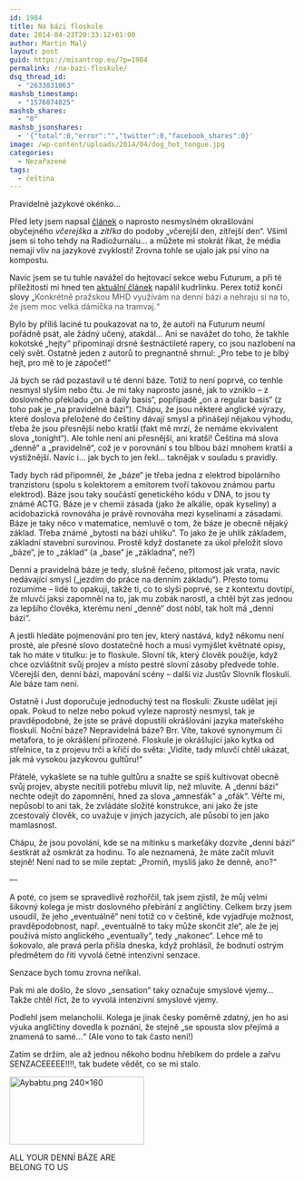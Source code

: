 ```yaml
---
id: 1984
title: Na bázi floskule
date: 2014-04-23T20:33:12+01:00
author: Martin Malý
layout: post
guid: https://misantrop.eu/?p=1984
permalink: /na-bazi-floskule/
dsq_thread_id:
  - "2633831063"
mashsb_timestamp:
  - "1576074825"
mashsb_shares:
  - "0"
mashsb_jsonshares:
  - '{"total":0,"error":"","twitter":0,"facebook_shares":0}'
image: /wp-content/uploads/2014/04/dog_hot_tongue.jpg
categories:
  - Nezařazené
tags:
  - čeština
---
```

Pravidelné jazykové okénko&#8230;

<!--more-->

Před lety jsem napsal [článek](https://misantrop.eu/481047-jen-pro-ten-dnesni-den.php) o naprosto nesmyslném okrašlování obyčejného _včerejška_ a _zítřka_ do podoby &#8222;včerejší den, zítřejší den&#8220;. Všiml jsem si toho tehdy na Radiožurnálu&#8230; a můžete mi stokrát říkat, že média nemají vliv na jazykové zvyklosti! Zrovna tohle se ujalo jak psí víno na kompostu.

Navíc jsem se tu tuhle navážel do hejtovací sekce webu Futurum, a při té příležitosti mi hned ten [aktuální článek](https://www.futurum.cz/clanky/hejt-na-lidi-v-socce.34/) napálil kudrlinku. Perex totiž končí slovy &#8222;<span style="color: #555555;">Konkrétně pražskou MHD využívám na denní bázi a nehraju si na to, že jsem moc velká dámička na tramvaj.&#8220;</span>

Bylo by příliš laciné tu poukazovat na to, že autoři na Futurum neumí pořádně psát, ale žádný učený, atakdál&#8230; Ani se navážet do toho, že takhle kokotské &#8222;hejty&#8220; připomínají drsné šestnáctileté rapery, co jsou nazlobení na celý svět. Ostatně jeden z autorů to pregnantně shrnul: &#8222;Pro tebe to je blbý hejt, pro mě to je zápočet!&#8220;

Já bych se rád pozastavil u té denní báze. Totiž to není poprvé, co tenhle nesmysl slyším nebo čtu. Je mi taky naprosto jasné, jak to vzniklo &#8211; z doslovného překladu &#8222;on a daily basis&#8220;, popřípadě &#8222;on a regular basis&#8220; (z toho pak je &#8222;na pravidelné bázi&#8220;). Chápu, že jsou některé anglické výrazy, které doslova přeložené do češtiny dávají smysl a přinášejí nějakou výhodu, třeba že jsou přesnější nebo kratší (fakt mě mrzí, že nemáme ekvivalent slova &#8222;tonight&#8220;). Ale tohle není ani přesnější, ani kratší! Čeština má slova &#8222;denně&#8220; a &#8222;pravidelně&#8220;, což je v porovnání s tou blbou bází mnohem kratší a výstižnější. Navíc i&#8230; jak bych to jen řekl&#8230; taknějak v souladu s pravidly.

Tady bych rád připomněl, že &#8222;báze&#8220; je třeba jedna z elektrod bipolárního tranzistoru (spolu s kolektorem a emitorem tvoří takovou známou partu elektrod). Báze jsou taky součástí genetického kódu v DNA, to jsou ty známé ACTG. Báze je v chemii zásada (jako že alkálie, opak kyseliny) a acidobazická rovnováha je právě rovnováha mezi kyselinami a zásadami. Báze je taky něco v matematice, nemluvě o tom, že báze je obecně nějaký základ. Třeba známé &#8222;bytosti na bázi uhlíku&#8220;. To jako že je uhlík základem, základní stavební surovinou. Prostě když dostanete za úkol přeložit slovo &#8222;báze&#8220;, je to &#8222;základ&#8220; (a &#8222;base&#8220; je &#8222;základna&#8220;, ne?)

Denní a pravidelná báze je tedy, slušně řečeno, pitomost jak vrata, navíc nedávající smysl (&#8222;jezdím do práce na denním základu&#8220;). Přesto tomu rozumíme &#8211; lidé to opakují, takže ti, co to slyší poprvé, se z kontextu dovtípí, že mluvčí jaksi zapomněl na to, jak mu zobák narostl, a chtěl být zas jednou za lepšího člověka, kterému není &#8222;denně&#8220; dost nóbl, tak holt má &#8222;denní bázi&#8220;.

A jestli hledáte pojmenování pro ten jev, který nastává, když někomu není prosté, ale přesné slovo dostatečně hoch a musí vymýšlet květnaté opisy, tak ho máte v titulku: je to floskule. Slovní tik, který člověk použije, když chce ozvláštnit svůj projev a místo pestré slovní zásoby předvede tohle. Včerejší den, denní bázi, mapování scény &#8211; další viz Justův Slovník floskulí. Ale báze tam není.

Ostatně i Just doporučuje jednoduchý test na floskuli: Zkuste udělat její opak. Pokud to nelze nebo pokud vyleze naprostý nesmysl, tak je pravděpodobné, že jste se právě dopustili okrášlování jazyka mateřského floskulí. Noční báze? Nepravidelná báze? Brr. Víte, takové synonymum či metafora, to je okrášlení přirozené. Floskule je okrášlující jako kytka od střelnice, ta z projevu trčí a křičí do světa: &#8222;Vidíte, tady mluvčí chtěl ukázat, jak má vysokou jazykovou gultůru!&#8220;

Přátelé, vykašlete se na tuhle gultůru a snažte se spíš kultivovat obecně svůj projev, abyste necítili potřebu mluvit líp, než mluvíte. A &#8222;denní bázi&#8220; nechte odejít do zapomnění, hned za slova &#8222;amnesťák&#8220; a &#8222;ofák&#8220;. Věřte mi, nepůsobí to ani tak, že zvládáte složité konstrukce, ani jako že jste zcestovalý člověk, co uvažuje v jiných jazycích, ale působí to jen jako mamlasnost.

Chápu, že jsou povolání, kde se na mítinku s markeťáky dozvíte &#8222;denní bázi&#8220; šestkrát až osmkrát za hodinu. To ale neznamená, že máte začít mluvit stejně! Není nad to se mile zeptat: &#8222;Promiň, myslíš jako že denně, ano?&#8220;

&#8212;

A poté, co jsem se spravedlivě rozhořčil, tak jsem zjistil, že můj velmi šikovný kolega je mistr doslovného přebírání z angličtiny. Celkem brzy jsem usoudil, že jeho &#8222;eventuálně&#8220; není totiž co v češtině, kde vyjadřuje možnost, pravděpodobnost, např. &#8222;eventuálně to taky může skončit zle&#8220;, ale že jej používá místo anglického &#8222;eventually&#8220;, tedy &#8222;nakonec&#8220;. Lehce mě to šokovalo, ale pravá perla přišla dneska, když prohlásil, že bodnutí ostrým předmětem do řiti vyvolá četné intenzivní senzace.

Senzace bych tomu zrovna neříkal.

Pak mi ale došlo, že slovo &#8222;sensation&#8220; taky označuje smyslové vjemy&#8230; Takže chtěl říct, že to vyvolá intenzivní smyslové vjemy.

Podlehl jsem melancholii. Kolega je jinak česky poměrně zdatný, jen ho asi výuka angličtiny dovedla k poznání, že stejně &#8222;se spousta slov přejímá a znamená to samé&#8230;&#8220; (Ale vono to tak často není!)

Zatím se držím, ale až jednou někoho bodnu hřebíkem do prdele a zařvu SENZACEEEEE!!!!, tak budete vědět, co se mi stalo.

<div id="attachment_1986" style="width: 247px" class="wp-caption aligncenter">
  <a href="https://misantrop.eu/wp-content/uploads/2014/04/Aybabtu.png-240×160-.png"><img aria-describedby="caption-attachment-1986" class="wp-image-1986 size-full" src="https://misantrop.eu/wp-content/uploads/2014/04/Aybabtu.png-240×160-.png" alt="Aybabtu.png  240×160" width="237" height="120" srcset="https://misantrop.eu/wp-content/uploads/2014/04/Aybabtu.png-240×160-.png 237w, https://misantrop.eu/wp-content/uploads/2014/04/Aybabtu.png-240×160--200x101.png 200w" sizes="(max-width: 237px) 100vw, 237px" /></a>
  
  <p id="caption-attachment-1986" class="wp-caption-text">
    ALL YOUR DENNÍ BÁZE ARE BELONG TO US
  </p>
</div>

&nbsp;